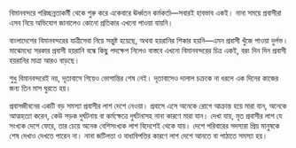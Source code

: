 বিমানবন্দরে পরিচ্ছন্নতাকর্মী থেকে শুরু করে একেবারে ঊর্ধ্বতন কর্মকর্তা—সবারই হাবভাব একই। নানা সময়ে প্রবাসীরা এসব নিয়ে অভিযোগ জানালেও কোনো প্রতিকার এখনো পাওয়া যায়নি।

বাংলাদেশের বিমানবন্দরের যাত্রীসেবা নিয়ে সন্তুষ্ট হয়েছে, অথবা হয়রানির শিকার হয়নি—এমন প্রবাসী খুঁজে পাওয়া দুর্লভ। মাঝেমধ্যে সরকার প্রবাসী হয়রানি বন্ধে কিছু পদক্ষেপ নিলেও বাস্তবে এখনো বিমানবন্দরের চিত্র একই, বরং দিন দিন প্রবাসী হয়রানির মাত্রা আরও বাড়ছে।

শুধু বিমানবন্দরেই নয়, দূতাবাসে গিয়েও ভোগান্তির শেষ নেই। দূতাবাসেও দালাল চক্রকে না ধরলে এক দিনের কাজের জন্য তিন মাস ঘুরতে হয়।

প্রবাসজীবনের একটি বড় সমস্যা প্রবাসীর লাশ দেশে নেওয়া। প্রবাসে এসে অনেকে রোগে আক্রান্ত হয়ে মারা যান, অনেকে আত্মহত্যা করেন, কেউ সড়ক দুর্ঘটনায় বা কর্মক্ষেত্রে দুর্ঘটনাসহ নানা কারণে মারা যান। দেখা যায়, মৃত প্রবাসীর লাশ যে সংখ্যক দেশে ফেরে, তার চেয়ে অনেক বেশিসংখ্যক লাশ বিদেশেই থেকে যায়। দেশে পরিবারের সদস্যরা প্রিয় মানুষকে শেষ দেখাও দেখতে পারেন না। নানা জটিলতা ও বাধাবিপত্তির কারণে লাশ দেশে আনতে বা পাঠাতে সমস্যা হয়।
